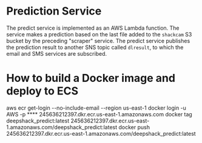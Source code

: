 Prediction Service
==================

The predict service is implemented as an AWS Lambda function. The service makes a prediction based on the last file added to the `shackcam` S3 bucket by the preceding "scraper" service. The predict service publishes the prediction result to another SNS topic called `dlresult`, to which the email and SMS services are subscribed.


How to build a Docker image and deploy to ECS
=============================
aws ecr get-login --no-include-email --region us-east-1
    docker login -u AWS -p **** 245636212397.dkr.ecr.us-east-1.amazonaws.com
    docker tag deepshack_predict:latest 245636212397.dkr.ecr.us-east-1.amazonaws.com/deepshack_predict:latest
    docker push 245636212397.dkr.ecr.us-east-1.amazonaws.com/deepshack_predict:latest
